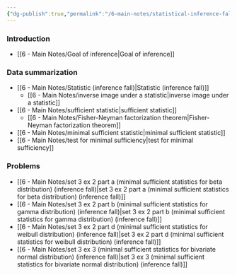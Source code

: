 ```yaml
---
{"dg-publish":true,"permalink":"/6-main-notes/statistical-inference-fall/","tags":["moc"]}
---
```


### Introduction
+ [[6 - Main Notes/Goal of inference\|Goal of inference]]
### Data summarization
+ [[6 - Main Notes/Statistic (inference fall)\|Statistic (inference fall)]]
	+ [[6 - Main Notes/inverse image under a statistic\|inverse image under a statistic]]
+ [[6 - Main Notes/sufficient statistic\|sufficient statistic]]
	+ [[6 - Main Notes/Fisher-Neyman factorization theorem\|Fisher-Neyman factorization theorem]]
+ [[6 - Main Notes/minimal sufficient statistic\|minimal sufficient statistic]]
+ [[6 - Main Notes/test for minimal sufficiency\|test for minimal sufficiency]]

### Problems
+ [[6 - Main Notes/set 3 ex 2 part a (minimal sufficient statistics for beta distribution) (inference fall)\|set 3 ex 2 part a (minimal sufficient statistics for beta distribution) (inference fall)]]
+ [[6 - Main Notes/set 3 ex 2 part b (minimal sufficient statistics for gamma distribution) (inference fall)\|set 3 ex 2 part b (minimal sufficient statistics for gamma distribution) (inference fall)]]
+ [[6 - Main Notes/set 3 ex 2 part d (minimal sufficient statistics for weibull distribution) (inference fall)\|set 3 ex 2 part d (minimal sufficient statistics for weibull distribution) (inference fall)]]
+ [[6 - Main Notes/set 3 ex 3 (minimal sufficient statistics for bivariate normal distribution) (inference fall)\|set 3 ex 3 (minimal sufficient statistics for bivariate normal distribution) (inference fall)]]